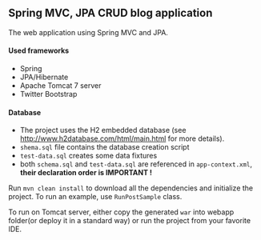 Spring MVC, JPA CRUD blog application
---

The web application using Spring MVC and JPA.

#### Used frameworks
- Spring
- JPA/Hibernate
- Apache Tomcat 7 server
- Twitter Bootstrap

#### Database

- The project uses the H2 embedded database (see http://www.h2database.com/html/main.html for more details).
- `shema.sql` file contains the database creation script
- `test-data.sql` creates some data fixtures
- both `schema.sql` and `test-data.sql` are referenced in `app-context.xml`, **their declaration order is IMPORTANT !**

Run `mvn clean install` to download all the dependencies and initialize the project.
To run an example, use `RunPostSample` class.

To run on Tomcat server, either copy the generated `war` into webapp folder(or deploy it in a standard way)
or run the project from your favorite IDE.
